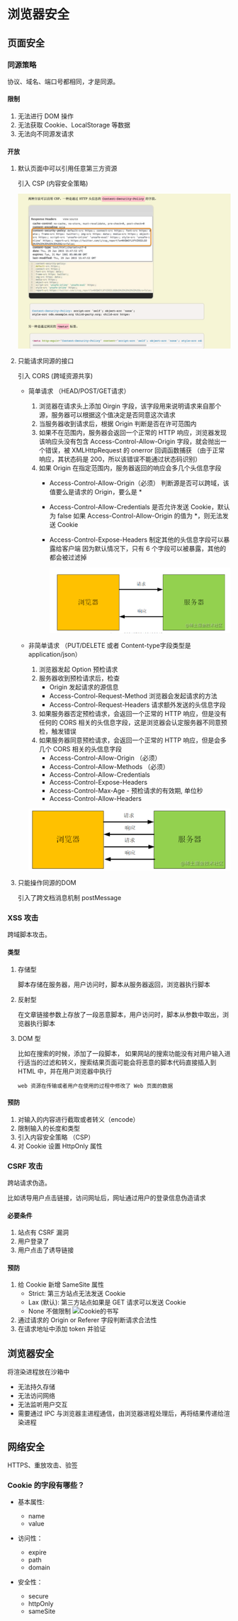 # 浏览器安全

## 页面安全

### 同源策略
协议、域名、端口号都相同，才是同源。

#### 限制
1. 无法进行 DOM 操作
2. 无法获取 Cookie、LocalStorage 等数据
3. 无法向不同源发请求
 
#### 开放
1. 默认页面中可以引用任意第三方资源
   
   引入 CSP (内容安全策略)
   
   ![渲染流程图](./../../public/assets/浏览器原理/6.jpg)

2. 只能请求同源的接口
   
   引入 CORS (跨域资源共享)

   - 简单请求 （HEAD/POST/GET请求）
     1. 浏览器在请求头上添加 Oirgin 字段，该字段用来说明请求来自那个源，服务器可以根据这个值决定是否同意这次请求
     2. 当服务器收到请求后，根据 Origin 判断是否在许可范围内
     3. 如果不在范围内，服务器会返回一个正常的 HTTP 响应，浏览器发现该响应头没有包含 Access-Control-Allow-Origin 字段，就会抛出一个错误，被 XMLHttpRequest 的 onerror 回调函数捕获 （由于正常响应，其状态码是 200，所以该错误不能通过状态码识别）
     4. 如果 Origin 在指定范围内，服务器返回的响应会多几个头信息字段       
        - Access-Control-Allow-Origin（必须）
          判断源是否可以跨域，该值要么是请求的 Origin，要么是 *
        - Access-Control-Allow-Credentials
          是否允许发送 Cookie，默认为 false
          如果 Access-Control-Allow-Origin 的值为 *，则无法发送 Cookie
        - Access-Control-Expose-Headers
          制定其他的头信息字段可以暴露给客户端
          因为默认情况下，只有 6 个字段可以被暴露，其他的都会被过滤掉

          ![简单请求](./../../public/assets/浏览器原理/7.jpg)
    
   - 非简单请求 （PUT/DELETE 或者 Content-type字段类型是 application/json）
      1. 浏览器发起 Option 预检请求
      2. 服务器收到预检请求后，检查
         - Origin 发起请求的源信息
         - Access-Control-Request-Method 浏览器会发起请求的方法
         - Access-Control-Request-Headers 请求额外发送的头信息字段
      3. 如果服务器否定预检请求，会返回一个正常的 HTTP 响应，但是没有任何的 CORS 相关的头信息字段，这是浏览器会认定服务器不同意预检，触发错误
      4. 如果服务器同意预检请求，会返回一个正常的 HTTP 响应，但是会多几个 CORS 相关的头信息字段
         - Access-Control-Allow-Origin （必须）
         - Access-Control-Allow-Methods （必须）
         - Access-Control-Allow-Credentials
         - Access-Control-Expose-Headers
         - Access-Control-Max-Age - 预检请求的有效期, 单位秒
         - Access-Control-Allow-Headers
        
        ![非简单请求](./../../public/assets/浏览器原理/8.jpg)

   
3. 只能操作同源的DOM

   引入了跨文档消息机制 postMessage


### XSS 攻击
跨域脚本攻击。

#### 类型

1. 存储型
   
   脚本存储在服务器，用户访问时，脚本从服务器返回，浏览器执行脚本

2. 反射型
   
   在文章链接参数上存放了一段恶意脚本，用户访问时，脚本从参数中取出，浏览器执行脚本

3. DOM 型
   
   比如在搜索的时候，添加了一段脚本， 如果网站的搜索功能没有对用户输入进行适当的过滤和转义，搜索结果页面可能会将恶意的脚本代码直接插入到 HTML 中，并在用户浏览器中执行
   
   ```web 资源在传输或者用户在使用的过程中修改了 Web 页面的数据```

#### 预防
1. 对输入的内容进行截取或者转义（encode）
2. 限制输入的长度和类型
3. 引入内容安全策略 （CSP）
4. 对 Cookie 设置 HttpOnly 属性
   

### CSRF 攻击
跨站请求伪造。

比如诱导用户点击链接，访问网址后，网址通过用户的登录信息伪造请求

#### 必要条件
1. 站点有 CSRF 漏洞
2. 用户登录了
3. 用户点击了诱导链接

#### 预防
1. 给 Cookie 新增 SameSite 属性
   - Strict: 第三方站点无法发送 Cookie
   - Lax (默认): 第三方站点如果是 GET 请求可以发送 Cookie
   - None 不做限制
    ![Cookie的书写](./../../public/assets/浏览器原理/9.jpg)
2. 通过请求的 Origin or Referer 字段判断请求合法性
3. 在请求地址中添加 token 并验证


## 浏览器安全

将渲染进程放在沙箱中
- 无法持久存储
- 无法访问网络
- 无法监听用户交互
- 需要通过 IPC 与浏览器主进程通信，由浏览器进程处理后，再将结果传递给渲染进程


## 网络安全
HTTPS、重放攻击、验签

### Cookie 的字段有哪些？
- 基本属性:
  - name
  - value
- 访问性：
  - expire
  - path
  - domain
  
- 安全性：
  - secure
  - httpOnly
  - sameSite
